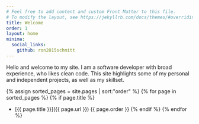 ```yaml
---
# Feel free to add content and custom Front Matter to this file.
# To modify the layout, see https://jekyllrb.com/docs/themes/#overriding-theme-defaults
title: Welcome
order: 1
layout: home
minima:
  social_links:
    github: ron2015schmitt
---
```



Hello and welcome to my site.  I am a software developer with broad experience, who likes clean code.  This site highlights some of my personal and independent projects, as well as my skillset.

{% assign sorted_pages = site.pages | sort:"order" %}
{% for page in sorted_pages %}
  {% if page.title %}
* [{{ page.title }}]({{ page.url }})     {{ page.order }}
  {% endif %}
{% endfor %}

